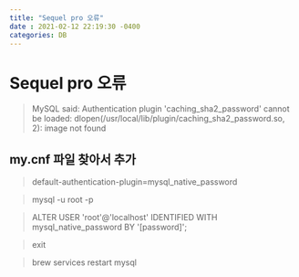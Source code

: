 ```yaml
---
title: "Sequel pro 오류"
date : 2021-02-12 22:19:30 -0400
categories: DB
---
```


# Sequel pro 오류


> MySQL said: Authentication plugin 'caching_sha2_password' cannot be loaded: dlopen(/usr/local/lib/plugin/caching_sha2_password.so, 2): image not found


## my.cnf 파일 찾아서 추가

> default-authentication-plugin=mysql_native_password

> mysql -u root -p

> ALTER USER 'root'@'localhost' IDENTIFIED WITH mysql_native_password BY '[password]';

> exit

> brew services restart mysql
